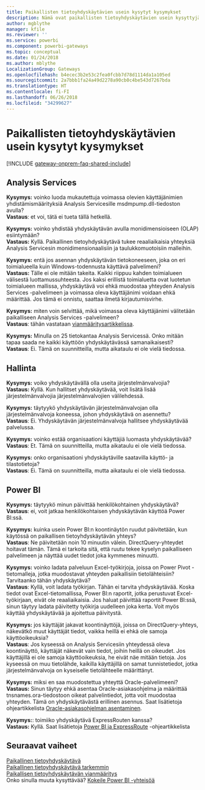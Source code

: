 ```yaml
---
title: Paikallisten tietoyhdyskäytävien usein kysytyt kysymykset
description: Nämä ovat paikallisten tietoyhdyskäytävien usein kysyttyjä kysymyksiä. Täältä löydät yhdyskäytävien usein kysytyt kysymykset yhdestä paikasta.
author: mgblythe
manager: kfile
ms.reviewer: ''
ms.service: powerbi
ms.component: powerbi-gateways
ms.topic: conceptual
ms.date: 01/24/2018
ms.author: mblythe
LocalizationGroup: Gateways
ms.openlocfilehash: b4ecec3b2e53c2fea0fcbb7d78d1114da1a105ed
ms.sourcegitcommit: 2a7bbb1fa24a49d2278a90cb0c4be543d7267bda
ms.translationtype: HT
ms.contentlocale: fi-FI
ms.lasthandoff: 06/26/2018
ms.locfileid: "34299627"
---
```

# <a name="on-premises-data-gateway-faq"></a>Paikallisten tietoyhdyskäytävien usein kysytyt kysymykset
<!-- Shared FAQ shared Include -->
[!INCLUDE [gateway-onprem-faq-shared-include](./includes/gateway-onprem-faq-shared-include.md)]

## <a name="analysis-services"></a>Analysis Services
**Kysymys:** voinko luoda mukautettuja voimassa olevien käyttäjänimien yhdistämismäärityksiä Analysis Servicesille msdmpump.dll-tiedoston avulla?  
**Vastaus**: et voi, tätä ei tueta tällä hetkellä.

**Kysymys:** voinko yhdistää yhdyskäytävän avulla monidimensioiseen (OLAP) esiintymään?  
**Vastaus:** Kyllä. Paikallinen tietoyhdyskäytävä tukee reaaliaikaisia yhteyksiä Analysis Servicesin monidimensionaalisiin ja taulukkomuotoisiin malleihin.

**Kysymys:** entä jos asennan yhdyskäytävän tietokoneeseen, joka on eri toimialueella kuin Windows-todennusta käyttävä palvelimeni?  
**Vastaus:** Tälle ei ole mitään takeita. Kaikki riippuu kahden toimialueen välisestä luottamussuhteesta. Jos kaksi erillistä toimialuetta ovat luotetun toimialueen mallissa, yhdyskäytävä voi ehkä muodostaa yhteyden Analysis Services -palvelimeen ja voimassa oleva käyttäjänimi voidaan ehkä määrittää. Jos tämä ei onnistu, saattaa ilmetä kirjautumisvirhe.

**Kysymys:** miten voin selvittää, mikä voimassa oleva käyttäjänimi välitetään paikalliseen Analysis Services -palvelimeen?  
**Vastaus**: tähän vastataan [vianmääritysartikkelissa](service-gateway-onprem-tshoot.md).

**Kysymys:** Minulla on 25 tietokantaa Analysis Servicessä. Onko mitään tapaa saada ne kaikki käyttöön yhdyskäytävässä samanaikaisesti?  
**Vastaus**: Ei. Tämä on suunnitteilla, mutta aikataulu ei ole vielä tiedossa.

## <a name="administration"></a>Hallinta
**Kysymys:** voiko yhdyskäytävällä olla useita järjestelmänvalvojia?  
**Vastaus:** Kyllä. Kun hallitset yhdyskäytävää, voit lisätä lisää järjestelmänvalvojia järjestelmänvalvojien välilehdessä.

**Kysymys:** täytyykö yhdyskäytävän järjestelmänvalvojan olla järjestelmänvalvoja koneessa, johon yhdyskäytävä on asennettu?  
**Vastaus**: Ei. Yhdyskäytävän järjestelmänvalvoja hallitsee yhdyskäytävää palvelussa.

**Kysymys:** voinko estää organisaationi käyttäjiä luomasta yhdyskäytävää?  
**Vastaus**: Et. Tämä on suunnitteilla, mutta aikataulu ei ole vielä tiedossa.

**Kysymys:** onko organisaationi yhdyskäytäville saatavilla käyttö- ja tilastotietoja?  
**Vastaus**: Ei. Tämä on suunnitteilla, mutta aikataulu ei ole vielä tiedossa.

## <a name="power-bi"></a>Power BI
**Kysymys:** täytyykö minun päivittää henkilökohtainen yhdyskäytävä?
**Vastaus**: ei, voit jatkaa henkilökohtaisen yhdyskäytävän käyttöä Power BI:ssä.

**Kysymys:** kuinka usein Power BI:n koontinäytön ruudut päivitetään, kun käytössä on paikallisen tietoyhdyskäytävän yhteys?  
**Vastaus**: Ne päivitetään noin 10 minuutin välein. DirectQuery-yhteydet hoitavat tämän. Tämä ei tarkoita sitä, että ruutu tekee kyselyn paikalliseen palvelimeen ja näyttää uudet tiedot joka kymmenes minuutti.

**Kysymys:** voinko ladata palveluun Excel-työkirjoja, joissa on Power Pivot -tietomalleja, jotka muodostavat yhteyden paikallisiin tietolähteisiin? Tarvitaanko tähän yhdyskäytävä?  
**Vastaus**: Kyllä, voit ladata työkirjan. Tähän ei tarvita yhdyskäytävää. Koska tiedot ovat Excel-tietomallissa, Power BI:n raportit, jotka perustuvat Excel-työkirjaan, eivät ole reaaliaikaisia. Jos haluat päivittää raportit Power BI:ssä, sinun täytyy ladata päivitetty työkirja uudelleen joka kerta. Voit myös käyttää yhdyskäytävää ja ajoitettua päivitystä.

**Kysymys:** jos käyttäjät jakavat koontinäyttöjä, joissa on DirectQuery-yhteys, näkevätkö muut käyttäjät tiedot, vaikka heillä ei ehkä ole samoja käyttöoikeuksia?  
**Vastaus**: Jos kyseessä on Analysis Servicesiin yhteydessä oleva koontinäyttö, käyttäjät näkevät vain tiedot, joihin heillä on oikeudet. Jos käyttäjillä ei ole samoja käyttöoikeuksia, he eivät näe mitään tietoja. Jos kyseessä on muu tietolähde, kaikilla käyttäjillä on samat tunnistetiedot, jotka järjestelmänvalvoja on kyseiselle tietolähteelle määrittänyt.

**Kysymys:** miksi en saa muodostettua yhteyttä Oracle-palvelimeeni?  
**Vastaus:** Sinun täytyy ehkä asentaa Oracle-asiakasohjelma ja määrittää tnsnames.ora-tiedostoon oikeat palvelintiedot, jotta voit muodostaa yhteyden. Tämä on yhdyskäytävästä erillinen asennus. Saat lisätietoja ohjeartikkelista [Oracle-asiakasohjelman asentaminen](service-gateway-onprem-manage-oracle.md#installing-the-oracle-client).

**Kysymys:**: toimiiko yhdyskäytävä ExpressRouten kanssa?  
**Vastaus:** Kyllä. Saat lisätietoja [Power BI ja ExpressRoute](service-admin-power-bi-expressroute.md) -ohjeartikkelista

## <a name="next-steps"></a>Seuraavat vaiheet
[Paikallinen tietoyhdyskäytävä](service-gateway-onprem.md)  
[Paikallinen tietoyhdyskäytävä tarkemmin](service-gateway-onprem-indepth.md)  
[Paikallisen tietoyhdyskäytävän vianmääritys](service-gateway-onprem-tshoot.md)  
Onko sinulla muuta kysyttävää? [Kokeile Power BI -yhteisöä](http://community.powerbi.com/)

